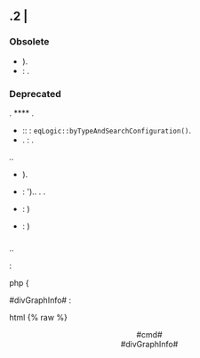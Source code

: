 ## .2 | 


### Obsolete

- ).
-  : .

### Deprecated

. **** .

- :: : `eqLogic::byTypeAndSearchConfiguration()`.
- . : .

*..*

- ).
-  : ').. . .

-  : )
-  : )


### 

#### 

..

:

php
 {
    


#divGraphInfo# :

html
{% raw %}
<div class="eqLogic eqLogic-widg allowResize allowReorderCmd #custom_layout# #eqLogic_class# #class#" data-eqType="#eqType#" data-eqLogic_id="#id#" data-eqLogic_uid="#uid#" data-version="#version#" data-translate-category="#translate_category#" data-category="#category#" data-tags="#tags#" style="width: #width#height: #height##style#">
  <div class="#isVerticalAlign#">
    <center>
      #cmd#
    <center>
  <div>
  #divGraphInfo#
  <script>

  <script>
<div>
{% endraw %}



#### 

. ****, .

:

<details>

  <summary markdown="span">eqLogic deadCmdGeneric()<summary>

  
  {% raw %}
  ) {
    $return = array()
    ::) {
      $eqLogic_json = json_encode(utils::o2a($eqLogic))
      #([0-9]*)#
      ) {
        )) {
           (!cmd::))) {
            $return[] = array(
              '?>',
              '),
              'who' => '#' . $cmd_id . '#'
            )
          }
        }
      }
    }
    
  }
  {% endraw %}
  

  .

<details>

#### 

. ** ** ** **  **.

.

.  ** .

.  :

  -  : .
  -  : .
  -  : ..

. ..


#####  :

. :



<details>

  <summary markdown="span">Par exemple :<summary>

  
  {% raw %}
  <legend><i class="fa fa-table"><i> {{Mes Equipemnts}}<legend>
  <div class="input-group" style="margin-bottom:5px">
    <input class="form-control roundedLeft" placeholder="{{Rechercher}}" id="in_searchEqlogic">
    <div class="input-group-btn">
      <a id="bt_resetObjectSearch" class="btn" style="width:30px"><i class="fas fa-times"><i>
      <a><a class="btn roundedRight hidden" id="bt_pluginDisplayAsTable" data-coreSupport="1" data-state="0"><i class="fas fa-grip-lines"><i><a>
    <div>
  <div>
  {% endraw %}
  

<details>

.  !

#####  :

 **  :



- ". . :

  

-  :

<details>

  <summary markdown="span"> d'event js<summary>

  
  {% raw %}
  $('#bt_pluginDisplayAsTable').off('click').on('click', function () {
    $('#bt_pluginDisplayAsTable[data-coreSupport="1"]').off('click').on('click', function () {
      ).") {
        $(this).data('state', '1').addClass('active')
        )
        $('.eqLogicDisplayCard').addClass('displayAsTable')
        $('.eqLogicDisplayCard .hiddenAsCard').removeClass('hidden')
        $('.eqLogicThumbnailContainer').first().addClass('containerAsTable')
      } demás {
        $(this).data('state', '0').removeClass('active')
        )
        $('.eqLogicDisplayCard').removeClass('displayAsTable')
        $('.eqLogicDisplayCard .hiddenAsCard').addClass('hidden')
        $('.eqLogicThumbnailContainer').first().removeClass('containerAsTable')
      }
    })
  })
  {% endraw %}
  

<details>

##### . :

<details>

  <summary markdown="span">plugin. js<summary>

  
  {% raw %}
  :
  ').length) {
    $('#bt_pluginDisplayAsTable').removeClass('hidden') Not shown on previous core versions
    ' || .) {
      $('#bt_pluginDisplayAsTable').data('state', '1').addClass('active')
      "]').length) {
        $('.eqLogicDisplayCard').addClass('displayAsTable')
        $('.eqLogicDisplayCard .hiddenAsCard').removeClass('hidden')
        $('.eqLogicThumbnailContainer').first().addClass('containerAsTable')
      }
    }
    :
    $('#bt_pluginDisplayAsTable[data-coreSupport="1"]').off('click').on('click', function () {
      ).") {
        $(this).data('state', '1').addClass('active')
        )
        $('.eqLogicDisplayCard').addClass('displayAsTable')
        $('.eqLogicDisplayCard .hiddenAsCard').removeClass('hidden')
        $('.eqLogicThumbnailContainer').first().addClass('containerAsTable')
      } demás {
        $(this).data('state', '0').removeClass('active')
        )
        $('.eqLogicDisplayCard').removeClass('displayAsTable')
        $('.eqLogicDisplayCard .hiddenAsCard').addClass('hidden')
        $('.eqLogicThumbnailContainer').first().removeClass('containerAsTable')
      }
    })
  }
  {% endraw %}
  

<details>

 :

- .*  *

##### 

 ** . 

.

 ** .

<details>

  <summary markdown="span">Par exemple :<summary>

  
  {% raw %}
  <div class="eqLogicThumbnailContainer">
    <?php
      ) {
        $div = ''
        $opacity = ($eqLogic->getIsEnable()) ? '' : 'disableCard'
        $div .= '<div class="eqLogicDisplayCard cursor '.$opacity.'" data-eqLogic_id="' . $eqLogic->getId() . '">'
        $div .= '<img src="' . $plugin->getPathImgIcon() . '">'
        $div .= '<br>'
        $div .= '<span class="name">' . $eqLogic->getHumanName(true, true) . '<span>'
        $div .= '<span class="hidden hiddenAsCard displayTableRight">'.$eqLogic->getConfiguration('autorefresh').' | '.$eqLogic->getConfiguration('loglasttime').'h<span>'
        $div .= '<div>'
        
      }
    ?>
  <div>
  {% endraw %}
  

<details>

 **) . ..

.


#### 

..

 ****, . . .. .

- .
-  **.
-  **.

<details>

  <summary markdown="span"> de code de Widg avec template<summary>

  
  <div class=" cmd-widget" ...>
    <div class="title #hide_name#">
      <div class="cmdName">#name_display#<div>
    <div>
    <div>
      ...
    <div>
    <template>
      <div>color : rgb(20,20,20) ({{couleur d'arrière plan}})<div>
      <div>color_switch : rgb(230,230,230) ({{couleur de la pastille}})<div>
    <template>
    <script>
    <script>
  <div>
  

<details>

#### 

. [](https:refreshless.comnouislider). .  **  !

.

>  : . **** !

 :

js
 !== 'undefined') {
  ')
} demás {
  ')
}


#### 

..

.

 : 
 : 

> .

 :

html
<div class="content-xs">
    <span class="cmdName #hide_name#">#name_display#<span> <strong class="state"><strong>
    {{}}
  <div>
  <template>
    <div>param : {{}}.<div>
  <template>
  <script>


json
  {
    "": {
      "": "",
      "": ""
    },
    "": {
      "": "",
      "": ""
    },
    "": {
      "": "",
      "": ""
    }
  }


> . .


#### 

.. .

.

. . .).

:

php

{
    *     * ************************************************** *
    

    ()
    {
        $generics = array(
            '
                '),
                '
                ' ' ...
                '',
                '')
            ),
            '(
                '),
                '
                '),
                '',
                '')
            )
        )
        
    }



 :

- .
- .

>  :  [](https:github.comjeedomcoreblobalphacoreconfigjeedom.config.php), .